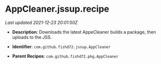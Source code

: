 # AppCleaner.jssup.recipe

_Last updated 2021-12-23 20:01:50Z_

- **Description**: Downloads the latest AppeCleaner builds a package, then uploads to the JSS.

- **Identifier**: `com.github.fishd72.jssup.AppCleaner`

- **Parent Recipes**: `com.github.fishd72.pkg.AppCleaner`
